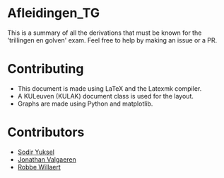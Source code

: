 # Afleidingen_TG
This is a summary of all the derivations that must be known for the 'trillingen en golven' exam.
Feel free to help by making an issue or a PR.

# Contributing
- This document is made using LaTeX and the Latexmk compiler.
- A KULeuven (KULAK) document class is used for the layout.
- Graphs are made using Python and matplotlib.

# Contributors
- [Sodir Yuksel](https://github.com/sydon1)
- [Jonathan Valgaeren](https://github.com/ItsAlphie)
- [Robbe Willaert](https://github.com/Robope)